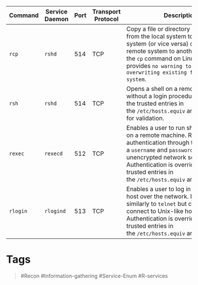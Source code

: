 | **Command** | **Service Daemon** | **Port** | **Transport Protocol** | **Description**                                                                                                                                                                                                                                                            |
| ----------- | ------------------ | -------- | ---------------------- | -------------------------------------------------------------------------------------------------------------------------------------------------------------------------------------------------------------------------------------------------------------------------- |
| `rcp`       | `rshd`             | 514      | TCP                    | Copy a file or directory bidirectionally from the local system to the remote system (or vice versa) or from one remote system to another. It works like the `cp` command on Linux but provides `no warning to the user for overwriting existing files on a system`.        |
| `rsh`       | `rshd`             | 514      | TCP                    | Opens a shell on a remote machine without a login procedure. Relies upon the trusted entries in the `/etc/hosts.equiv` and `.rhosts` files for validation.                                                                                                                 |
| `rexec`     | `rexecd`           | 512      | TCP                    | Enables a user to run shell commands on a remote machine. Requires authentication through the use of a `username` and `password` through an unencrypted network socket. Authentication is overridden by the trusted entries in the `/etc/hosts.equiv` and `.rhosts` files. |
| `rlogin`    | `rlogind`          | 513      | TCP                    | Enables a user to log in to a remote host over the network. It works similarly to `telnet` but can only connect to Unix-like hosts. Authentication is overridden by the trusted entries in the `/etc/hosts.equiv` and `.rhosts` files.                                     |
# Tags

> #Recon #Information-gathering #Service-Enum #R-services 